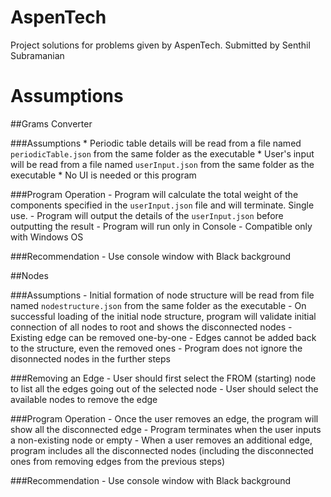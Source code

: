 # AspenTech
Project solutions for problems given by AspenTech. Submitted by Senthil Subramanian

# Assumptions

##Grams Converter

###Assumptions
	* Periodic table details will be read from a file named `periodicTable.json` from the same folder as the executable
	* User's input will be read from a file named `userInput.json` from the same folder as the executable
	* No UI is needed or this program

###Program Operation
	- Program will calculate the total weight of the components specified in the `userInput.json` file and will terminate. Single use.
	- Program will output the details of the `userInput.json` before outputting the result
	- Program will run only in Console
	- Compatible only with Windows OS

###Recommendation
	- Use console window with Black background


##Nodes

###Assumptions
	- Initial formation of node structure will be read from file named `nodestructure.json` from the same folder as the executable
	- On successful loading of the initial node structure, program will validate initial connection of all nodes to root and shows the disconnected nodes
	- Existing edge can be removed one-by-one
	- Edges cannot be added back to the structure, even the removed ones
	- Program does not ignore the disonnected nodes in the further steps

###Removing an Edge
	- User should first select the FROM (starting) node to list all the edges going out of the selected node
	- User should select the available nodes to remove the edge

###Program Operation
	- Once the user removes an edge, the program will show all the disconnected edge
	- Program terminates when the user inputs a non-existing node or empty
	- When a user removes an additional edge, program includes all the disconnected nodes (including the disconnected ones from removing edges from the previous steps)

###Recommendation
	- Use console window with Black background

